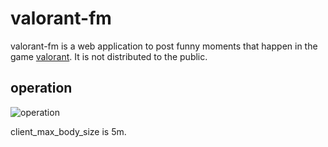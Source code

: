 # valorant-fm

valorant-fm is a web application to post funny moments that happen in the game [valorant](https://playvalorant.com/ja-jp/). It is not distributed to the public.

## operation

![operation](https://user-images.githubusercontent.com/34956483/224469095-0889d4ad-16a0-4c0d-aa32-9e60e0c9001a.gif)

client_max_body_size is 5m.
